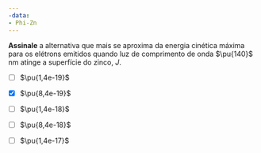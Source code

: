 ```yaml
---
-data:
- Phi-Zn
---
```

**Assinale** a alternativa que mais se aproxima da energia cinética máxima para os elétrons emitidos quando luz de comprimento de onda $\pu{140}$ nm atinge a superfície do zinco, $J$. 

- [ ] $\pu{1,4e-19}$
- [x] $\pu{8,4e-19}$
- [ ] $\pu{1,4e-18}$
- [ ] $\pu{8,4e-18}$
- [ ] $\pu{1,4e-17}$


